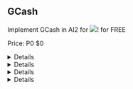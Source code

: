 ## GCash

Implement GCash in AI2 for <img src="https://community.kodular.io/plugins/discourse-nationalflags/images/nationalflags/ph.png">! for FREE

Price:
P0
$0

<details>
  <select>
    <option value="">Click</option>
  </select>
</details>

<details>
  
  <select>
    <option value="">One More</option>
    <!-- Options will be dynamically populated based on selection in Dropdown 2 -->
  </select>
</details>

<details>
  
  <select>
    <option value="">Last Time</option>
  </select>
</details>

<details>
  <select>
    <option value=""><a href="https://github.com/bextdev797/GCash/raw/main/out/com.bextdev.gcash.aix">Download to pay 😉</a>
  </select>
</details>
